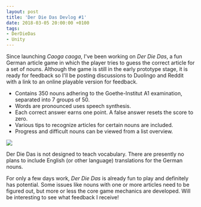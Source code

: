 ```yaml
---
layout: post
title: 'Der Die Das Devlog #1'
date: 2018-03-05 20:00:00 +0100
tags:
- DerDieDas
- Unity
---
```


Since launching *Caoga caoga*, I've been working on *Der Die Das*, a fun German article game in which the player tries to guess the correct article for a set of nouns. Although the game is still in the early prototype stage, it is ready for feedback so I'll be posting discussions to Duolingo and Reddit with a link to an online playable version for feedback.

- Contains 350 nouns adhering to the Goethe-Institut A1 examination, separated into 7 groups of 50.
- Words are pronounced uses speech synthesis.
- Each correct answer earns one point. A false answer resets the score to zero.
- Various tips to recognize articles for certain nouns are included.
- Progress and difficult nouns can be viewed from a list overview.

![]({{site.url}}/assets/images/posts/2018/18-03-05/01.gif)

Der Die Das is not designed to teach vocabulary. There are presently no plans to include English (or other language) translations for the German nouns.

For only a few days work, *Der Die Das* is already fun to play and definitely has potential. Some issues like nouns with one or more articles need to be figured out, but more or less the core game mechanics are developed. Will be interesting to see what feedback I receive!
